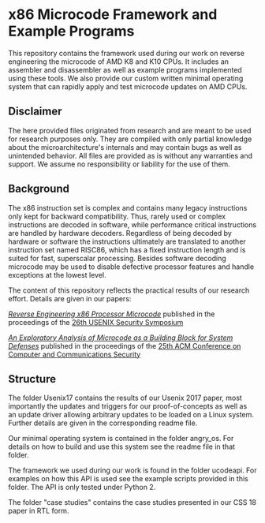 # x86 Microcode Framework and Example Programs

This repository contains the framework used during our work on reverse engineering the microcode of AMD K8 and K10 CPUs. It includes an assembler and disassembler as well as example programs implemented using these tools. We also provide our custom written minimal operating system that can rapidly apply and test microcode updates on AMD CPUs.

## Disclaimer

The here provided files originated from research and are meant to be used for research purposes only. They are compiled with only partial knowledge about the microarchitecture's internals and may contain bugs as well as unintended behavior. All files are provided as is without any warranties and support. We assume no responsibility or liability for the use of them.

## Background

The x86 instruction set is complex and contains many legacy instructions only kept for backward compatibility. Thus, rarely used or complex instructions are decoded in software, while performance critical instructions are handled by hardware decoders. Regardless of being decoded by hardware or software the instructions ultimately are translated to another instruction set named RISC86, which has a fixed instruction length and is suited for fast, superscalar processing. Besides software decoding microcode may be used to disable defective processor features and handle exceptions at the lowest level.

The content of this repository reflects the practical results of our research effort. Details are given in our papers:

[*Reverse Engineering x86 Processor Microcode*](http://syssec.rub.de/research/publications/microcode-reversing/) published in the proceedings of the [26th USENIX Security Symposium](https://www.usenix.org/conference/usenixsecurity17)

[*An Exploratory Analysis of Microcode as a Building Block for System Defenses*](https://www.syssec.rub.de/research/publications/constructive-microcode/) published in the proceedings of the [25th ACM Conference on Computer and Communications Security](https://www.sigsac.org/ccs/CCS2018/)

## Structure

The folder Usenix17 contains the results of our Usenix 2017 paper, most importantly the updates and triggers for our proof-of-concepts as well as an update driver allowing arbitrary updates to be loaded on a Linux system. Further details are given in the corresponding readme file.

Our minimal operating system is contained in the folder angry_os. For details on how to build and use this system see the readme file in that folder.

The framework we used during our work is found in the folder ucodeapi. For examples on how this API is used see the example scripts provided in this folder. The API is only tested under Python 2.

The folder "case studies" contains the case studies presented in our CSS 18 paper in RTL form.
